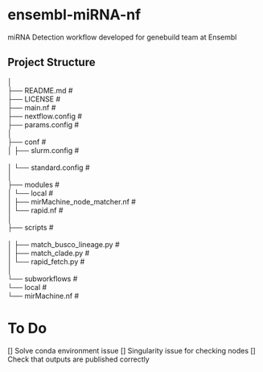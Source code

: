 # ensembl-miRNA-nf
miRNA Detection workflow developed for genebuild team at Ensembl


## Project Structure
│<br />
├── README.md                                       #<br />
├── LICENSE                                         #<br />
├── main.nf                                         #<br />
├── nextflow.config                                 #<br />
├── params.config                                   #<br />
│                                                   <br />
├── conf                                            #<br />
│   ├── slurm.config                                #<br />    
│   └── standard.config                             #<br />
│<br />
├── modules                                         #<br />
│   └── local                                       #<br />
│       ├── mirMachine_node_matcher.nf              #<br />
│       └── rapid.nf                                #<br />
│                                                   <br />
├── scripts                                         #<br />        
│   ├── match_busco_lineage.py                      #<br />
│   ├── match_clade.py                              #<br />
│   └── rapid_fetch.py                              #<br />
│                                                   <br />
└── subworkflows                                    #<br />
    └── local                                       #<br />
        └── mirMachine.nf                           #<br />

# To Do
[] Solve conda environment issue
[] Singularity issue for checking nodes
[] Check that outputs are published correctly